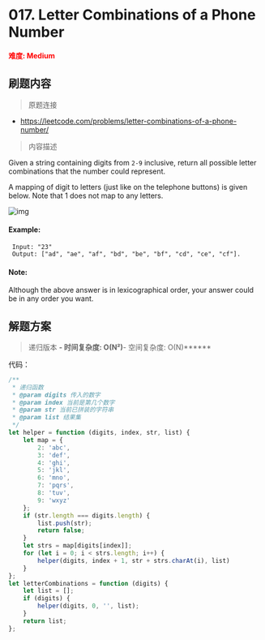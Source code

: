 # 017. Letter Combinations of a Phone Number

**<font color=red>难度: Medium</font>**

## 刷题内容

> 原题连接

* https://leetcode.com/problems/letter-combinations-of-a-phone-number/

> 内容描述

Given a string containing digits from `2-9` inclusive, return all possible letter combinations that the number could represent.

A mapping of digit to letters (just like on the telephone buttons) is given below. Note that 1 does not map to any letters.

![img](http://upload.wikimedia.org/wikipedia/commons/thumb/7/73/Telephone-keypad2.svg/200px-Telephone-keypad2.svg.png)

#### Example:
     
     Input: "23"
     Output: ["ad", "ae", "af", "bd", "be", "bf", "cd", "ce", "cf"].
     
#### Note:
Although the above answer is in lexicographical order, your answer could be in any order you want.


## 解题方案

> 递归版本
******- 时间复杂度: O(N²)******- 空间复杂度: O(N)******

代码：

```javascript
/**
 * 递归函数
 * @param digits 传入的数字
 * @param index 当前是第几个数字
 * @param str 当前已拼装的字符串
 * @param list 结果集
 */
let helper = function (digits, index, str, list) {
    let map = {
        2: 'abc',
        3: 'def',
        4: 'ghi',
        5: 'jkl',
        6: 'mno',
        7: 'pqrs',
        8: 'tuv',
        9: 'wxyz'
    };
    if (str.length === digits.length) {
        list.push(str);
        return false;
    }
    let strs = map[digits[index]];
    for (let i = 0; i < strs.length; i++) {
        helper(digits, index + 1, str + strs.charAt(i), list)
    }
};
let letterCombinations = function (digits) {
    let list = [];
    if (digits) {
        helper(digits, 0, '', list);
    }
    return list;
};
```

